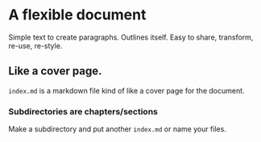 
# A flexible document

Simple text to create paragraphs.
Outlines itself.
Easy to share, transform, re-use, re-style.

## Like a cover page.
`index.md` is a markdown file kind of like a cover page for the
document.

### Subdirectories are chapters/sections
Make a subdirectory and put another `index.md` or name your files.

